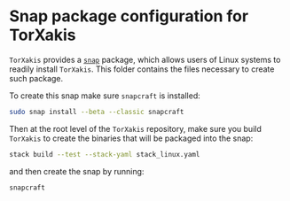 # Snap package configuration for TorXakis

`TorXakis` provides a [`snap`](https://www.ubuntu.com/desktop/snappy) package,
which allows users of Linux systems to readily install `TorXakis`. This folder
contains the files necessary to create such package.

To create this snap make sure `snapcraft` is installed:

```sh
sudo snap install --beta --classic snapcraft 
```

Then at the root level of the `TorXakis` repository, make sure you build
`TorXakis` to create the binaries that will be packaged into the snap:

```sh
stack build --test --stack-yaml stack_linux.yaml
```

and then create the snap by running:

```sh
snapcraft
```
